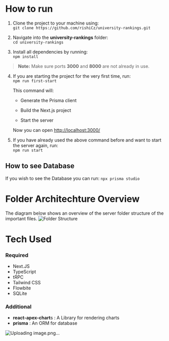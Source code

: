 # How to run

1.  Clone the project to your machine using:  
    `git clone https://github.com/rishiCz/university-rankings.git`
    
2.  Navigate into the **university-rankings** folder:  
    `cd university-rankings`
    
3.  Install all dependencies by running:  
    `npm install`
    

> **Note:** Make sure ports **3000** and **8000** are not already in use.

4.  If you are starting the project for the very first time, run:  
    `npm run first-start`  
    
    This command will:
    
    -   Generate the Prisma client
        
    -   Build the Next.js project
        
    -   Start the server
    
    Now you can open [http://localhost:3000/](http://localhost:3000/)
        
5.  If you have already used the above command before and want to start the server again, run:  
    `npm run start`


## How to see Database

If you wish to see the Database you can run:
`npx prisma studio`

# Folder Architechture Overview

The diagram below shows an overview of the server folder structure of the important files.
![Folder Structure ](https://github.com/user-attachments/assets/2df75d67-2c0d-46a9-98ec-e880fd6f31cc)


# Tech Used

 ### Required
 

 - Next.JS
 - TypeScript
 - tRPC
 - Tailwind CSS
 - Flowbite
 - SQLite

### Additional
- **react-apex-chart**s : A Library for rendering charts
- **prisma** : An ORM for database

![Uploading image.png…]()


	
